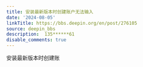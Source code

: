 ```yaml
---
title: 安装最新版本时创建账户无法输入
date: '2024-08-05'
linkTitle: https://bbs.deepin.org/en/post/276105
source: deepin_bbs
description:  135******61 
disable_comments: true
---
```

安装最新版本时创建账
